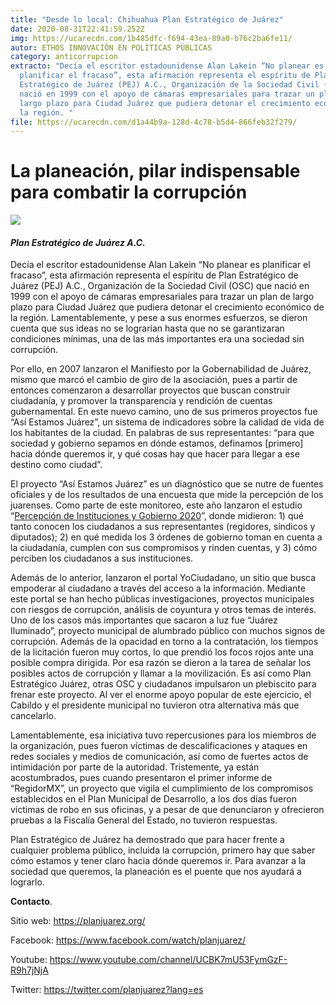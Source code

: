 ```yaml
---
title: "Desde lo local: Chihuahua Plan Estratégico de Juárez"
date: 2020-08-31T22:41:59.252Z
img: https://ucarecdn.com/1b485dfc-f694-43ea-89a0-b76c2ba6fe11/
autor: ETHOS INNOVACIÓN EN POLÍTICAS PÚBLICAS
category: anticorrupcion
extracto: "Decía el escritor estadounidense Alan Lakein “No planear es
  planificar el fracaso”, esta afirmación representa el espíritu de Plan
  Estratégico de Juárez (PEJ) A.C., Organización de la Sociedad Civil (OSC) que
  nació en 1999 con el apoyo de cámaras empresariales para trazar un plan de
  largo plazo para Ciudad Juárez que pudiera detonar el crecimiento económico de
  la región. "
file: https://ucarecdn.com/d1a44b9a-128d-4c78-b5d4-866feb32f279/
---
```

<!--StartFragment-->

# La planeación, pilar indispensable para combatir la corrupción

[![](https://www.ethos.org.mx/wp-content/uploads/2020/08/logos-03.png)](https://www.ethos.org.mx/wp-content/uploads/2020/08/logos-03.png)

#### *Plan Estratégico de Juárez A.C.*

Decía el escritor estadounidense Alan Lakein “No planear es planificar el fracaso”, esta afirmación representa el espíritu de Plan Estratégico de Juárez (PEJ) A.C., Organización de la Sociedad Civil (OSC) que nació en 1999 con el apoyo de cámaras empresariales para trazar un plan de largo plazo para Ciudad Juárez que pudiera detonar el crecimiento económico de la región. Lamentablemente, y pese a sus enormes esfuerzos, se dieron cuenta que sus ideas no se lograrían hasta que no se garantizaran condiciones mínimas, una de las más importantes era una sociedad sin corrupción. 

Por ello, en 2007 lanzaron el Manifiesto por la Gobernabilidad de Juárez, mismo que marcó el cambio de giro de la asociación, pues a partir de entonces comenzaron a desarrollar proyectos que buscan construir ciudadanía, y promover la transparencia y rendición de cuentas gubernamental. En este nuevo camino, uno de sus primeros proyectos fue “Así Estamos Juárez”, un sistema de indicadores sobre la calidad de vida de los habitantes de la ciudad. En palabras de sus representantes: “para que sociedad y gobierno sepamos en dónde estamos, definamos \[primero] hacia dónde queremos ir, y qué cosas hay que hacer para llegar a ese destino como ciudad”. 

El proyecto “Así Estamos Juárez” es un diagnóstico que se nutre de fuentes oficiales y de los resultados de una encuesta que mide la percepción de los juarenses. Como parte de este monitoreo, este año lanzaron el estudio “[Percepción de Instituciones y Gobierno 2020](https://planjuarez.org/documentos/percepcion-de-instituciones-y-gobierno-2020/)”, donde midieron: 1) qué tanto conocen los ciudadanos a sus representantes (regidores, síndicos y diputados); 2) en qué medida los 3 órdenes de gobierno toman en cuenta a la ciudadanía, cumplen con sus compromisos y rinden cuentas, y 3) cómo perciben los ciudadanos a sus instituciones. 

Además de lo anterior, lanzaron el portal YoCiudadano, un sitio que busca empoderar al ciudadano a través del acceso a la información. Mediante este portal se han hecho públicas investigaciones, proyectos municipales con riesgos de corrupción, análisis de coyuntura y otros temas de interés. Uno de los casos más importantes que sacaron a luz fue “Juárez Iluminado”, proyecto municipal de alumbrado público con muchos signos de corrupción. Además de la opacidad en torno a la contratación, los tiempos de la licitación fueron muy cortos, lo que prendió los focos rojos ante una posible compra dirigida. Por esa razón se dieron a la tarea de señalar los posibles actos de corrupción y llamar a la movilización. Es así como Plan Estratégico Juárez, otras OSC y ciudadanos impulsaron un plebiscito para frenar este proyecto. Al ver el enorme apoyo popular de este ejercicio, el Cabildo y el presidente municipal no tuvieron otra alternativa más que cancelarlo.

Lamentablemente, esa iniciativa tuvo repercusiones para los miembros de la organización, pues fueron víctimas de descalificaciones y ataques en redes sociales y medios de comunicación, así como de fuertes actos de intimidación por parte de la autoridad. Tristemente, ya están acostumbrados, pues cuando presentaron el primer informe de “RegidorMX”, un proyecto que vigila el cumplimiento de los compromisos establecidos en el Plan Municipal de Desarrollo, a los dos días fueron víctimas de robo en sus oficinas, y a pesar de que denunciaron y ofrecieron pruebas a la Fiscalía General del Estado, no tuvieron respuestas.

Plan Estratégico de Juárez ha demostrado que para hacer frente a cualquier problema público, incluida la corrupción, primero hay que saber cómo estamos y tener claro hacia dónde queremos ir. Para avanzar a la sociedad que queremos, la planeación es el puente que nos ayudará a lograrlo. 

**Contacto**.

Sitio web: <https://planjuarez.org/>

Facebook: <https://www.facebook.com/watch/planjuarez/>

Youtube: <https://www.youtube.com/channel/UCBK7mU53FymGzF-R9h7jNjA>

Twitter: <https://twitter.com/planjuarez?lang=es>

<!--EndFragment-->
